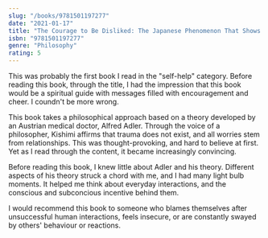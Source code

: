 ```yaml
---
slug: "/books/9781501197277"
date: "2021-01-17"
title: "The Courage to Be Disliked: The Japanese Phenomenon That Shows You How to Change Your Life and Achieve Real Happiness"
isbn: "9781501197277"
genre: "Philosophy"
rating: 5
---
```


This was probably the first book I read in the "self-help" category. Before reading this book, through the title, I had the impression that this book would be a spiritual guide with messages filled with encouragement and cheer. I coundn't be more wrong.

This book takes a philosophical approach based on a theory developed by an Austrian medical doctor, Alfred Adler. Through the voice of a philosopher, Kishimi affirms that trauma does not exist, and all worries stem from relationships. This was thought-provoking, and hard to believe at first. Yet as I read through the content, it became increasingly convincing.

Before reading this book, I knew little about Adler and his theory. Different aspects of his theory struck a chord with me, and I had many light bulb moments. It helped me think about everyday interactions, and the conscious and subconcious incentive behind them.

I would recommend this book to someone who blames themselves after unsuccessful human interactions, feels insecure, or are constantly swayed by others' behaviour or reactions.
